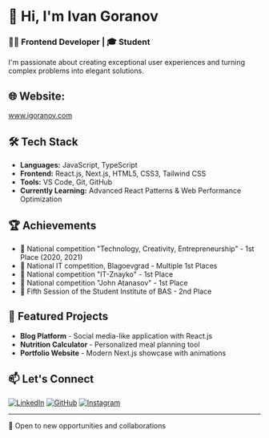

# 👋 Hi, I'm Ivan Goranov

### 👨‍💻 Frontend Developer | 🎓 Student 

I'm passionate about creating exceptional user experiences and turning complex problems into elegant solutions.

## 🌐 Website:
www.igoranov.com

## 🛠️ Tech Stack
- **Languages:** JavaScript, TypeScript
- **Frontend:** React.js, Next.js, HTML5, CSS3, Tailwind CSS
- **Tools:** VS Code, Git, GitHub
- **Currently Learning:** Advanced React Patterns & Web Performance Optimization

## 🏆 Achievements
- 🥇 National competition "Technology, Creativity, Entrepreneurship" - 1st Place (2020, 2021)
- 🥇 National IT competition, Blagoevgrad - Multiple 1st Places
- 🥇 National competition "IT-Znayko" - 1st Place
- 🥇 National competition "John Atanasov" - 1st Place
- 🥈 Fifth Session of the Student Institute of BAS - 2nd Place

## 🚀 Featured Projects
- **Blog Platform** - Social media-like application with React.js
- **Nutrition Calculator** - Personalized meal planning tool
- **Portfolio Website** - Modern Next.js showcase with animations


## 📫 Let's Connect
[![LinkedIn](https://img.shields.io/badge/LinkedIn-0077B5?style=for-the-badge&logo=linkedin&logoColor=white)](https://www.linkedin.com/in/ivan-goranov/)
[![GitHub](https://img.shields.io/badge/GitHub-100000?style=for-the-badge&logo=github&logoColor=white)](https://github.com/IvanGoranov02)
[![Instagram](https://img.shields.io/badge/Instagram-E4405F?style=for-the-badge&logo=instagram&logoColor=white)](https://www.instagram.com/ivgoranov/)

---
💼 Open to new opportunities and collaborations
